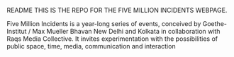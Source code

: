 README
THIS IS THE REPO FOR THE FIVE MILLION INCIDENTS WEBPAGE. 

Five Million Incidents is a year-long series of events, conceived by Goethe-Institut / Max Mueller Bhavan New Delhi and Kolkata in collaboration with Raqs Media Collective. It invites experimentation with the possibilities of public space, time, media, communication and interaction
